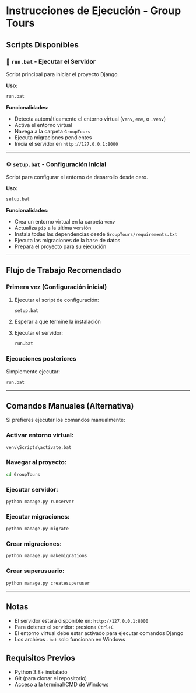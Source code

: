 # Instrucciones de Ejecución - Group Tours

## Scripts Disponibles

### 🚀 `run.bat` - Ejecutar el Servidor

Script principal para iniciar el proyecto Django.

**Uso:**
```bash
run.bat
```

**Funcionalidades:**
- Detecta automáticamente el entorno virtual (`venv`, `env`, o `.venv`)
- Activa el entorno virtual
- Navega a la carpeta `GroupTours`
- Ejecuta migraciones pendientes
- Inicia el servidor en `http://127.0.0.1:8000`

---

### ⚙️ `setup.bat` - Configuración Inicial

Script para configurar el entorno de desarrollo desde cero.

**Uso:**
```bash
setup.bat
```

**Funcionalidades:**
- Crea un entorno virtual en la carpeta `venv`
- Actualiza `pip` a la última versión
- Instala todas las dependencias desde `GroupTours/requirements.txt`
- Ejecuta las migraciones de la base de datos
- Prepara el proyecto para su ejecución

---

## Flujo de Trabajo Recomendado

### Primera vez (Configuración inicial)

1. Ejecutar el script de configuración:
   ```bash
   setup.bat
   ```

2. Esperar a que termine la instalación

3. Ejecutar el servidor:
   ```bash
   run.bat
   ```

### Ejecuciones posteriores

Simplemente ejecutar:
```bash
run.bat
```

---

## Comandos Manuales (Alternativa)

Si prefieres ejecutar los comandos manualmente:

### Activar entorno virtual:
```bash
venv\Scripts\activate.bat
```

### Navegar al proyecto:
```bash
cd GroupTours
```

### Ejecutar servidor:
```bash
python manage.py runserver
```

### Ejecutar migraciones:
```bash
python manage.py migrate
```

### Crear migraciones:
```bash
python manage.py makemigrations
```

### Crear superusuario:
```bash
python manage.py createsuperuser
```

---

## Notas

- El servidor estará disponible en: `http://127.0.0.1:8000`
- Para detener el servidor: presiona `Ctrl+C`
- El entorno virtual debe estar activado para ejecutar comandos Django
- Los archivos `.bat` solo funcionan en Windows

## Requisitos Previos

- Python 3.8+ instalado
- Git (para clonar el repositorio)
- Acceso a la terminal/CMD de Windows
